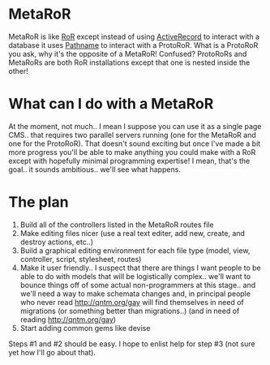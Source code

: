 MetaRoR
====

MetaRoR is like [RoR](https://github.com/rails/rails) except instead of using [ActiveRecord](https://en.wikipedia.org/wiki/Active_record_pattern) to interact with a database it uses [Pathname](http://ruby-doc.org/stdlib-2.1.5/libdoc/pathname/rdoc/Pathname.html) to interact with a ProtoRoR. What is a ProtoRoR you ask, why it's the opposite of a MetaRoR! Confused? ProtoRoRs and MetaRoRs are both RoR installations except that one is nested inside the other!

What can I do with a MetaRoR
====

At the moment, not much.. I mean I suppose you can use it as a single page CMS.. that requires two parallel servers running (one for the MetaRoR and one for the ProtoRoR). That doesn't sound exciting but once I've made a bit more progress you'll be able to make anything you could make with a RoR except with hopefully minimal programming expertise! I mean, that's the goal.. it sounds ambitious.. we'll see what happens.

The plan
====

1. Build all of the controllers listed in the MetaRoR routes file
2. Make editing files nicer (use a real text editer, add new, create, and destroy actions, etc..)
3. Build a graphical editing environment for each file type (model, view, controller, script, stylesheet, routes)
4. Make it user friendly.. I suspect that there are things I want people to be able to do with models that will be logistically complex.. we'll want to bounce things off of some actual non-programmers at this stage.. and we'll need a way to make schemata changes and, in principal people who never read http://qntm.org/gay will find themselves in need of migrations (or something better than migrations..) (and in need of reading http://qntm.org/gay)
5. Start adding common gems like devise

Steps #1 and #2 should be easy. I hope to enlist help for step #3 (not sure yet how I'll go about that).
